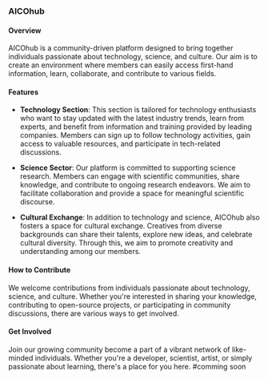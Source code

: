 ###  AICOhub 

#### Overview
AICOhub is a community-driven platform designed to bring together individuals passionate about technology, science, and culture. Our aim is to create an environment where members can easily access first-hand information, learn, collaborate, and contribute to various fields.

#### Features

- **Technology Section**: This section is tailored for technology enthusiasts who want to stay updated with the latest industry trends, learn from experts, and benefit from information and training provided by leading companies. Members can sign up to follow technology activities, gain access to valuable resources, and participate in tech-related discussions.

- **Science Sector**: Our platform is committed to supporting science research. Members can engage with scientific communities, share knowledge, and contribute to ongoing research endeavors. We aim to facilitate collaboration and provide a space for meaningful scientific discourse.

- **Cultural Exchange**: In addition to technology and science, AICOhub also fosters a space for cultural exchange. Creatives from diverse backgrounds can share their talents, explore new ideas, and celebrate cultural diversity. Through this, we aim to promote creativity and understanding among our members.

#### How to Contribute
We welcome contributions from individuals passionate about technology, science, and culture. Whether you're interested in sharing your knowledge, contributing to open-source projects, or participating in community discussions, there are various ways to get involved.

#### Get Involved
Join our growing community become a part of a vibrant network of like-minded individuals. Whether you're a developer, scientist, artist, or simply passionate about learning, there's a place for you here. #comming soon
